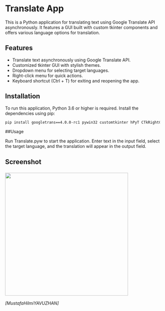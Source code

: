 # Translate App

This is a Python application for translating text using Google Translate API asynchronously. It features a GUI built with custom tkinter components and offers various language options for translation.

## Features

- Translate text asynchronously using Google Translate API.
- Customized tkinter GUI with stylish themes.
- Dropdown menu for selecting target languages.
- Right-click menu for quick actions.
- Keyboard shortcut (Ctrl + T) for exiting and reopening the app.

## Installation

To run this application, Python 3.6 or higher is required. Install the dependencies using pip:

```bash
pip install googletrans==4.0.0-rc1 pywin32 customtkinter hPyT CTkRightClickMenu pywinstyles
````

##Usage

Run Translate.pyw to start the application. Enter text in the input field, select the target language, and the translation will appear in the output field.

## Screenshot
### <img src="https://raw.githubusercontent.com/MustafaHilmiYAVUZHAN/CTkTranslate/main/ScreenShot1.png"  width="400" >


_[MustafaHilmiYAVUZHAN]_

